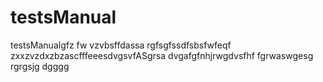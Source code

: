 # testsManual
testsManualgfz fw vzvbsffdassa
rgfsgfssdfsbsfwfeqf
zxxzvzdxzbzascfffeeesdvgsvfASgrsa
dvgafgfnhjrwgdvsfhf
fgrwaswgesg
rgrgsjg
dgggg
